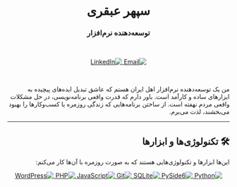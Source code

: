 <div dir="rtl">

<h1 align="center">سپهر عبقری</h1>
<h3 align="center">توسعه‌دهنده نرم‌افزار</h3>

<br>

<p align="center">
  <a href="sepehr.zahede@gmail.com">
    <img src="https://img.shields.io/badge/Email-D14836?style=for-the-badge&logo=gmail&logoColor=white" alt="Email">
  </a>
  <a href="[!]https://www.linkedin.com/in/rSepehr">
    <img src="https://img.shields.io/badge/LinkedIn-0077B5?style=for-the-badge&logo=linkedin&logoColor=white" alt="LinkedIn">
  </a>
</p>

<br>

من یک توسعه‌دهنده نرم‌افزار اهل ایران هستم که عاشق تبدیل ایده‌های پیچیده به ابزارهای ساده و کارآمد است. باور دارم که قدرت واقعی برنامه‌نویسی، در حل مشکلات واقعی مردم نهفته است. از ساختن برنامه‌هایی که زندگی روزمره یا کسب‌وکارها را بهبود می‌بخشند، لذت می‌برم.

---


## 🛠️ تکنولوژی‌ها و ابزارها

این‌ها ابزارها و تکنولوژی‌هایی هستند که به صورت روزمره با آن‌ها کار می‌کنم:

<p align="center">
  <a href="https://www.python.org" target="_blank"> 
    <img src="https://img.shields.io/badge/Python-3776AB?style=for-the-badge&logo=python&logoColor=white" alt="Python"/> 
  </a>
  <a href="https://www.qt.io" target="_blank"> 
    <img src="https://img.shields.io/badge/PySide6_(Qt)-41CD52?style=for-the-badge&logo=qt&logoColor=white" alt="PySide6"/> 
  </a>
   <a href="https://www.sqlite.org/" target="_blank"> 
    <img src="https://img.shields.io/badge/SQLite-003B57?style=for-the-badge&logo=sqlite&logoColor=white" alt="SQLite"/> 
  </a>
  <a href="https://git-scm.com/" target="_blank"> 
    <img src="https://img.shields.io/badge/Git-F05032?style=for-the-badge&logo=git&logoColor=white" alt="Git"/> 
  </a>
  <a href="https://developer.mozilla.org/en-US/docs/Web/JavaScript" target="_blank"> 
    <img src="https://img.shields.io/badge/JavaScript-F7DF1E?style=for-the-badge&logo=javascript&logoColor=black" alt="JavaScript"/> 
  </a>
  <a href="https://www.php.net" target="_blank">
    <img src="https://img.shields.io/badge/PHP-777BB4?style=for-the-badge&logo=php&logoColor=white" alt="PHP"/>
  </a>
  <a href="https://wordpress.org" target="_blank">
    <img src="https://img.shields.io/badge/WordPress-21759B?style=for-the-badge&logo=wordpress&logoColor=white" alt="WordPress"/>
  </a>
</p>
